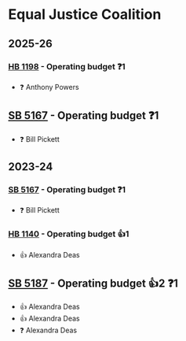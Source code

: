 # Equal Justice Coalition
## 2025-26

### [HB 1198](/bill/2025-26/hb/1198/) - Operating budget   ❓1
* ❓ Anthony Powers

## [SB 5167](/bill/2025-26/sb/5167/) - Operating budget   ❓1
* ❓ Bill Pickett

## 2023-24

### [SB 5167](/bill/2023-24/sb/5167/) - Operating budget   ❓1
* ❓ Bill Pickett

### [HB 1140](/bill/2023-24/hb/1140/) - Operating budget 👍1  
* 👍 Alexandra Deas

## [SB 5187](/bill/2023-24/sb/5187/) - Operating budget 👍2  ❓1
* 👍 Alexandra Deas
* 👍 Alexandra Deas
* ❓ Alexandra Deas
